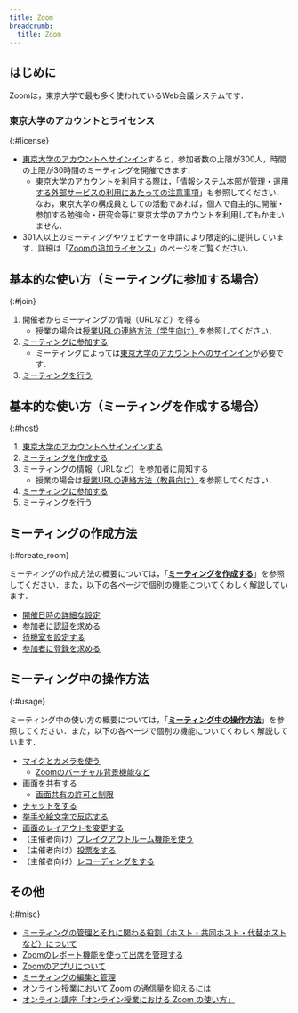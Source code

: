 ```yaml
---
title: Zoom
breadcrumb:
  title: Zoom
---
```


## はじめに

Zoomは，東京大学で最も多く使われているWeb会議システムです．

### 東京大学のアカウントとライセンス
{:#license}

- [東京大学のアカウントへサインイン](signin/)すると，参加者数の上限が300人，時間の上限が30時間のミーティングを開催できます．
    - 東京大学のアカウントを利用する際は，「[情報システム本部が管理・運用する外部サービスの利用にあたっての注意事項](/docs/dics-terms)」も参照してください．なお，東京大学の構成員としての活動であれば，個人で自主的に開催・参加する勉強会・研究会等に東京大学のアカウントを利用してもかまいません．
- 301人以上のミーティングやウェビナーを申請により限定的に提供しています．詳細は「[Zoomの追加ライセンス](license)」のページをご覧ください．

## 基本的な使い方（ミーティングに参加する場合）
{:#join}

1. 開催者からミーティングの情報（URLなど）を得る
    - 授業の場合は[授業URLの連絡方法（学生向け）](/oc/url)を参照してください．
1. [ミーティングに参加する](join/)
    - ミーティングによっては[東京大学のアカウントへのサインイン](signin/)が必要です．
1. [ミーティングを行う](usage/)

## 基本的な使い方（ミーティングを作成する場合）
{:#host}

1. [東京大学のアカウントへサインインする](signin/)
1. [ミーティングを作成する](create_room/)
1. ミーティングの情報（URLなど）を参加者に周知する
    - 授業の場合は[授業URLの連絡方法（教員向け）](/faculty_members/url)を参照してください．
1. [ミーティングに参加する](join/)
1. [ミーティングを行う](usage/)

## ミーティングの作成方法
{:#create_room}

ミーティングの作成方法の概要については，「**[ミーティングを作成する](create_room/)**」を参照してください．また，以下の各ページで個別の機能についてくわしく解説しています．

- [開催日時の詳細な設定](create_room/date_and_time/)
- [参加者に認証を求める](create_room/auth/)
- [待機室を設定する](create_room/waiting_room/)
- [参加者に登録を求める](create_room/registration/)
<!-- - [代替ホストを設定する](create_room/alternative_host/) -->

## ミーティング中の操作方法
{:#usage}

ミーティング中の使い方の概要については，「**[ミーティング中の操作方法](usage/)**」を参照してください．また，以下の各ページで個別の機能についてくわしく解説しています．

- [マイクとカメラを使う](usage/mic_cam/)
    - [Zoomのバーチャル背景機能など](usage/mic_cam/virtual_background/)
- [画面を共有する](usage/screen_sharing/)
    - [画面共有の許可と制限](usage/screen_sharing/security/)
- [チャットをする](usage/chat/)
- [挙手や絵文字で反応する](usage/reaction/)
- [画面のレイアウトを変更する](usage/layout/)
- （主催者向け）[ブレイクアウトルーム機能を使う](usage/breakout/)
- （主催者向け）[投票をする](usage/poll/)
- （主催者向け）[レコーディングをする](usage/recording/)

## その他
{:#misc}

- [ミーティングの管理とそれに関わる役割（ホスト・共同ホスト・代替ホストなど）について](misc/management_roles/)
- [Zoomのレポート機能を使って出席を管理する](misc/report/)
- [Zoomのアプリについて](misc/app/)
- [ミーティングの編集と管理](misc/edit_meeting/)
- [オンライン授業において Zoom の通信量を抑えるには](/articles/zoom-data-traffic)
- [オンライン講座「オンライン授業における Zoom の使い方」](/events/2021-03-25/)

